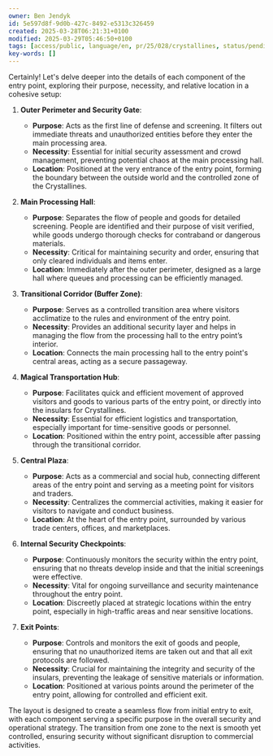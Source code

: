 ```yaml
---
owner: Ben Jendyk
id: 5e597d8f-9d0b-427c-8492-e5313c326459
created: 2025-03-28T06:21:31+0100
modified: 2025-03-29T05:46:50+0100
tags: [access/public, language/en, pr/25/028/crystallines, status/pending]
key-words: []
---
```


Certainly! Let's delve deeper into the details of each component of the entry point, exploring their purpose, necessity, and relative location in a cohesive setup:

1. **Outer Perimeter and Security Gate**:
   - **Purpose**: Acts as the first line of defense and screening. It filters out immediate threats and unauthorized entities before they enter the main processing area.
   - **Necessity**: Essential for initial security assessment and crowd management, preventing potential chaos at the main processing hall.
   - **Location**: Positioned at the very entrance of the entry point, forming the boundary between the outside world and the controlled zone of the Crystallines.

2. **Main Processing Hall**:
   - **Purpose**: Separates the flow of people and goods for detailed screening. People are identified and their purpose of visit verified, while goods undergo thorough checks for contraband or dangerous materials.
   - **Necessity**: Critical for maintaining security and order, ensuring that only cleared individuals and items enter.
   - **Location**: Immediately after the outer perimeter, designed as a large hall where queues and processing can be efficiently managed.

3. **Transitional Corridor (Buffer Zone)**:
   - **Purpose**: Serves as a controlled transition area where visitors acclimatize to the rules and environment of the entry point.
   - **Necessity**: Provides an additional security layer and helps in managing the flow from the processing hall to the entry point’s interior.
   - **Location**: Connects the main processing hall to the entry point's central areas, acting as a secure passageway.

4. **Magical Transportation Hub**:
   - **Purpose**: Facilitates quick and efficient movement of approved visitors and goods to various parts of the entry point, or directly into the insulars for Crystallines.
   - **Necessity**: Essential for efficient logistics and transportation, especially important for time-sensitive goods or personnel.
   - **Location**: Positioned within the entry point, accessible after passing through the transitional corridor.

5. **Central Plaza**:
   - **Purpose**: Acts as a commercial and social hub, connecting different areas of the entry point and serving as a meeting point for visitors and traders.
   - **Necessity**: Centralizes the commercial activities, making it easier for visitors to navigate and conduct business.
   - **Location**: At the heart of the entry point, surrounded by various trade centers, offices, and marketplaces.

6. **Internal Security Checkpoints**:
   - **Purpose**: Continuously monitors the security within the entry point, ensuring that no threats develop inside and that the initial screenings were effective.
   - **Necessity**: Vital for ongoing surveillance and security maintenance throughout the entry point.
   - **Location**: Discreetly placed at strategic locations within the entry point, especially in high-traffic areas and near sensitive locations.

7. **Exit Points**:
   - **Purpose**: Controls and monitors the exit of goods and people, ensuring that no unauthorized items are taken out and that all exit protocols are followed.
   - **Necessity**: Crucial for maintaining the integrity and security of the insulars, preventing the leakage of sensitive materials or information.
   - **Location**: Positioned at various points around the perimeter of the entry point, allowing for controlled and efficient exit.

The layout is designed to create a seamless flow from initial entry to exit, with each component serving a specific purpose in the overall security and operational strategy. The transition from one zone to the next is smooth yet controlled, ensuring security without significant disruption to commercial activities.